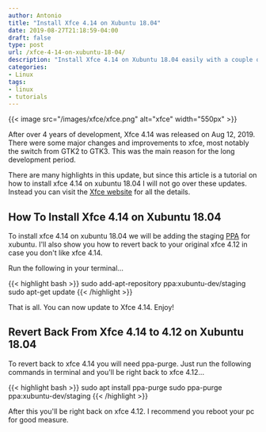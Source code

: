 ```yaml
---
author: Antonio
title: "Install Xfce 4.14 on Xubuntu 18.04"
date: 2019-08-27T21:18:59-04:00
draft: false
type: post
url: /xfce-4-14-on-xubuntu-18-04/
description: "Install Xfce 4.14 on Xubuntu 18.04 easily with a couple of commands. Follow our tutorial that shows you how to do the upgrade from an Xfce 4.14 ppa."
categories:
- Linux
tags:
- linux
- tutorials
---
```


{{< image src="/images/xfce/xfce.png" alt="xfce" width="550px" >}}

After over 4 years of development, Xfce 4.14 was released on Aug 12, 2019. There were some major changes and improvements to xfce, most notably the switch from GTK2 to GTK3. This was the main reason for the long development period.

<!--more-->

There are many highlights in this update, but since this article is a tutorial on how to install xfce 4.14 on xubuntu 18.04 I will not go over these updates. Instead you can visit the <a href="https://www.xfce.org/about/news/?post=1565568000" target="_blank">Xfce website</a> for all the details.

## **How To Install Xfce 4.14 on Xubuntu 18.04**

To install xfce 4.14 on xubuntu 18.04 we will be adding the staging <a href="https://launchpad.net/~xubuntu-dev/+archive/ubuntu/staging" target="_blank">PPA</a> for xubuntu. I'll also show you how to revert back to your original xfce 4.12 in case you don't like xfce 4.14.

Run the following in your terminal...

{{< highlight bash >}}
sudo add-apt-repository ppa:xubuntu-dev/staging
sudo apt-get update
{{< /highlight >}}

That is all. You can now update to Xfce 4.14. Enjoy!

## **Revert Back From Xfce 4.14 to 4.12 on Xubuntu 18.04**

To revert back to xfce 4.14 you will need ppa-purge. Just run the following commands in terminal and you'll be right back to xfce 4.12...

{{< highlight bash >}}
sudo apt install ppa-purge
sudo ppa-purge ppa:xubuntu-dev/staging
{{< /highlight >}}

After this you'll be right back on xfce 4.12. I recommend you reboot your pc for good measure.

